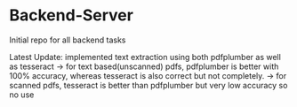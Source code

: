 # Backend-Server
Initial repo for all backend tasks


Latest Update: implemented text extraction using both pdfplumber as well as tesseract -> for text based(unscanned) pdfs, pdfplumber is better with 100% accuracy, whereas tesseract is also correct but not completely.                                                                                       -> for scanned pdfs, tesseract is better than pdfplumber but very low accuracy so no use
